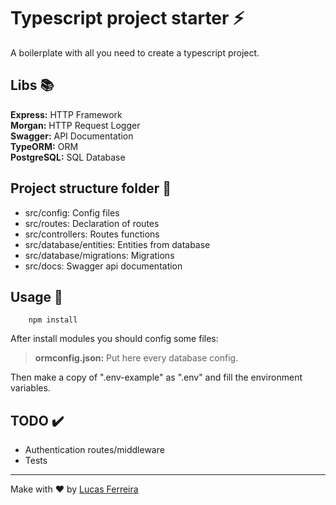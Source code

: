 # Typescript project starter :zap:
A boilerplate with all you need to create a typescript project.

## Libs :books:

**Express:** HTTP Framework  
**Morgan:** HTTP Request Logger  
**Swagger:** API Documentation  
**TypeORM:** ORM  
**PostgreSQL:** SQL Database  

## Project structure folder :file_folder:

- src/config: Config files
- src/routes: Declaration of routes 
- src/controllers: Routes functions
- src/database/entities: Entities from database 
- src/database/migrations: Migrations
- src/docs: Swagger api documentation

## Usage :rocket:

```
    npm install
```

After install modules you should config some files:

> **ormconfig.json:** Put here every database config.

Then make a copy of ".env-example" as ".env" and fill the environment variables.

## TODO :heavy_check_mark:

- Authentication routes/middleware
- Tests

---

Make with :heart: by [Lucas Ferreira](https://github.com/lucasfgs)